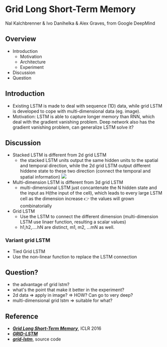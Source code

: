 # Grid Long Short-Term Memory
Nal Kalchbrenner & Ivo Danihelka & Alex Graves, from Google DeepMind

## Overview
- Introduction
  - Motivation
  - Architecture
  - Experiment
- Discussion
- Question

## Introduction
- Existing LSTM is made to deal with sequence (1D) data, while grid LSTM is developed to cope with multi-dimensional data (eg. image).
- Motivation: LSTM is able to capture longer memory than RNN, which deal with the gradient vanishing problem. Deep network also has the gradient vanishing problem, can generalize LSTM solve it?

## Discussion
- Stacked LSTM is different from 2d grid LSTM
  - the stacked LSTM units output the same hidden units to the spatial and temporal direction, while the 2d grid LSTM output different hiddene state to these two direction (connect the temporal and spatial information)
![](https://github.com/andrewliao11/homework1/blob/master/compare.png?raw=true)
- Multi-dimension LSTM is different from 3d grid LSTM
  - multi-dimensional LSTM just concantenate the N hidden state and the input as H(the input of the cell), which leads to every large LSTM cell as the dimension increase :point_right: the values will grown combinatorially  
- Grid LSTM
  - Use the LSTM to connect the different dimension (multi-dimension LSTM use linaer function, resulting a scalar values)
  - h1,h2,....hN are distinct, m1, m2, ...mN as well.
### Variant grid LSTM
- Tied Grid LSTM
- Use the non-linear function to replace the LSTM connection

## Question?
-  the advantage of grid lstm?
-  what's the point that make it better in the experiment?
-  2d data => apply in image? => HOW? Can go to very deep?
-  multi-dimensional grid lstm => suitable for what?

## Reference
- ***[Grid Long Short-Term Memory](https://arxiv.org/abs/1507.01526)***, ICLR 2016
- ***[GRID-LSTM](http://futureai.media.mit.edu/wp-content/uploads/sites/40/2015/09/GRID-LSTM.pptx_.pdf)***
- ***[grid-lstm](https://github.com/coreylynch/grid-lstm)***, source code
